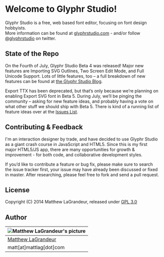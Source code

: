 # Welcome to Glyphr Studio!
Glyphr Studio is a free, web based font editor, focusing on font design hobbyists.  
More information can be found at [glyphrstudio.com](http://glyphrstudio.com) - and/or follow [@glyphrstudio](https://twitter.com/glyphrstudio) on twitter.

## State of the Repo
On the Fourth of July, Glyphr Studio Beta 4 was released!  Major new features are Importing SVG Outlines, Two Screen Edit Mode, and Full Unicode Support.  Lots of little features, too – a full breakdown of new features can be found at [the Glyphr Studio Blog](http://www.glyphrstudio.com/blog).

Export TTX has been deprecated, but that’s only because we’re planning on enabling Export SVG font in Beta 5.  During July, we’ll be pinging the community – asking for new feature ideas, and probably having a vote on what other stuff we should ship with Beta 5.  There is kind of a running list of feature ideas over at the [Issues List]( https://github.com/mattlag/Glyphr-Studio/issues?labels=&page=1&state=open).


## Contributing & Feedback
I'm an interaction designer by trade, and have decided to use Glyphr Studio as a giant crash course in JavaScript and HTML5.  Since this is my first major HTML5/JS app, there are many opportunities for growth & improvement - for both code, and collaborative development styles.

If you’d like to contribute a feature or bug fix, please make sure to search the issue tracker first, your issue may have already been discussed or fixed in master.  After researching, please feel free to fork and send a pull request.

## License
Copyright (C) 2014 Matthew LaGrandeur, released under [GPL 3.0](https://github.com/mattlag/Glyphr-Studio/blob/master/LICENSE-gpl-3.0.txt)

## Author
| ![Matthew LaGrandeur's picture](https://1.gravatar.com/avatar/f6f7b963adc54db7e713d7bd5f4903ec?s=70) |
|---|
| [Matthew LaGrandeur](http://mattlag.com/) |
| matt[at]mattlag[dot]com |



